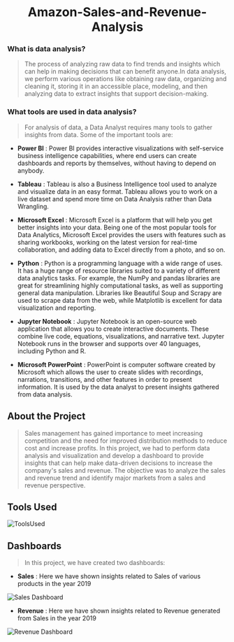 <h1 align="center">Amazon-Sales-and-Revenue-Analysis  </h1>


### What is data analysis?
> The process of analyzing raw data to find trends and insights which can help in making decisions that can benefit anyone.In data analysis, we perform various operations like obtaining raw data, organizing and cleaning it, storing it in an accessible place, modeling, and then analyzing data to extract insights that support decision-making.


### What tools are used in data analysis?
> For analysis of data, a Data Analyst requires many tools to gather insights from data. Some of the important tools are:

  * **Power BI** : Power BI provides interactive visualizations with self-service business intelligence capabilities, where end users can create dashboards and reports by themselves, without having to depend on anybody.
    
  * **Tableau** : Tableau is also a Business Intelligence tool used to analyze and visualize data in an easy format. Tableau allows you to work on a live dataset and spend more time on Data Analysis rather than Data Wrangling.
       
  * **Microsoft Excel** : Microsoft Excel is a platform that will help you get better insights into your data. Being one of the most popular tools for Data Analytics, Microsoft Excel provides the users with features such as sharing workbooks, working on the latest version for real-time collaboration, and adding data to Excel directly from a photo, and so on.
                      
  * **Python** :  Python is a programming language with a wide range of uses. It has a huge range of resource libraries suited to a variety of different data analytics tasks. For example, the NumPy and pandas libraries are great for streamlining highly computational tasks, as well as supporting general data manipulation. Libraries like Beautiful Soup and Scrapy are used to scrape data from the web, while Matplotlib is excellent for data visualization and reporting.
            
  * **Jupyter Notebook** : Jupyter Notebook is an open-source web application that allows you to create interactive documents. These combine live code, equations, visualizations, and narrative text. Jupyter Notebook runs in the browser and supports over 40 languages, including Python and R.
                          
  * **Microsoft PowerPoint** : PowerPoint is computer software created by Microsoft which allows the user to create slides with recordings, narrations, transitions, and other features in order to present information. It is used by the data analyst to present insights gathered from data analysis.


## About the Project

>Sales management has gained importance to meet increasing competition and the need for improved distribution methods to reduce cost and increase profits. In this project, we had to perform data analysis and visualization and develop a dashboard to provide insights that can help make data-driven decisions to increase the company's sales and revenue. The objective was to analyze the sales and revenue trend and identify major markets from a sales and revenue perspective.
  
## Tools Used

![ToolsUsed](https://user-images.githubusercontent.com/96620780/150988751-52607c01-698b-4827-8d74-fb4c829d7e84.png)

      
     
## Dashboards

> In this project, we have created two dashboards:
- **Sales** : Here we have shown insights related to Sales of various products in the year 2019



![Sales Dashboard](https://user-images.githubusercontent.com/96620780/150988656-7d512806-fa3a-4d7a-90a1-69fe44a1a037.png)



- **Revenue** : Here we have shown insights related to Revenue generated from Sales in the year 2019      
   
![Revenue Dashboard](https://user-images.githubusercontent.com/96620780/150988707-4ed0f0aa-2add-41a9-8e41-42ce62dd8361.png)

